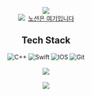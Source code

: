 
<div align="center">
    <img src="https://capsule-render.vercel.app/api?type=wave&color=auto&height=300&section=header&text=I am Suyeong&fontSize=90" /> <br>
    <img src="https://img.shields.io/badge/Naver Blog-3766AB?style=flat-square&logo=Naver&logoColor=white"/></a>&nbsp 
    <a href="https://www.notion.so/26-b75071f02e024bc797be643995b0a9c3">노션은 여기입니다</a>
</div>
<div align="center">
    <h2 align="center">Tech Stack</h2>
    <img alt="C++" src="https://img.shields.io/badge/c++-%2300599C.svg?style=for-the-badge&logo=c%2B%2B&logoColor=white"/>
    <img alt="Swift" src="https://img.shields.io/badge/swift-%23FA7343.svg?style=for-the-badge&logo=swift&logoColor=white"/>
    <img alt="IOS" src="https://img.shields.io/badge/iOS-000000?style=for-the-badge&logo=Apple&logoColor=white">
    <img alt="Git" src="https://img.shields.io/badge/git-%23F05033.svg?style=for-the-badge&logo=git&logoColor=white"/>
    <br><br>
</div>

<div align="center">
    <img src="https://github-readme-stats.vercel.app/api?username=auburn0820&count_private=true" /> <br><br>
    <img src="https://github-readme-stats.vercel.app/api/top-langs/?username=auburn0820&langs_count=8)](https://github.com/anuraghazra/github-readme-stats" />
</div>
